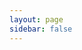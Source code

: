 ```yaml
---
layout: page
sidebar: false
---
```

<script setup>
import {
  VPTeamPage,
  VPTeamPageTitle,
  VPTeamMembers
} from 'vitepress/theme'

const members = [
  {
    avatar: '/avatar.png',
    name: '许诺',
    title: 'XU, Nuo',
    links: [
      { icon: 'github', link: 'https://github.com/XU-Nuo' },
    ]
  }
]
</script>

<VPTeamPage>
  <VPTeamPageTitle>
    <template #title>
      关于我
    </template>
    <template #lead>
      HPC Performance Engineer in Computational Science. Formly worked on virus, now on bridges.
    </template>
  </VPTeamPageTitle>
  <VPTeamMembers
    :members="members"
  />
</VPTeamPage>